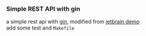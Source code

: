 ### Simple REST API with gin
a simple rest api with [gin](https://github.com/gin-gonic/gin), modified from [jetbrain demo](https://www.jetbrains.com/guide/go/tutorials/rest_api_series/gin/)<br>
add some test and `Makefile`
